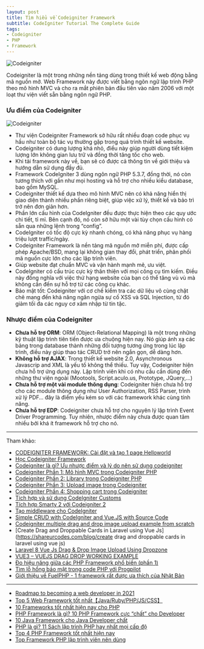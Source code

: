 ```yaml
---
layout: post
title: Tìm hiểu về Codeigniter Framework
subtitle: CodeIgniter Tutorial The Complete Guide
tags:
- Codeigniter
- PHP
- Framework
---
```


![Codeigniter](https://boxxv.github.io/img/2022/CodeIgniter-Framework.jpg "Codeigniter")

Codeigniter là một trong những nền tảng dùng trong thiết kế web động bằng mã nguồn mở. Web Framework này được viết bằng ngôn ngữ lập trình PHP theo mô hình MVC và cho ra mắt phiên bản đầu tiên vào năm 2006 với một loạt thư viện viết sẵn bằng ngôn ngữ PHP.


### Ưu điểm của Codeigniter

![Codeigniter](https://boxxv.github.io/img/2022/Banner-1-New.jpg "Codeigniter")

- Thư viện Codeigniter Framework sở hữu rất nhiều đoạn code phục vụ hầu như toàn bộ tác vụ thường gặp trong quá trình thiết kế website.
- Codeigniter có dung lượng khá nhỏ, điều này giúp người dùng tiết kiệm lượng lớn không gian lưu trữ và đồng thời tăng tốc cho web.
- Khi tải framework này về, bạn sẽ có được cả thông tin về giới thiệu và hướng dẫn sử dụng đầy đủ. 
- Framework CodeIgniter 3 dùng ngôn ngữ PHP 5.3.7, đồng thời, nó còn tương thích với gần như mọi hosting và hỗ trợ cho nhiều kiểu database, bao gồm MySQL.
- Codeigniter thiết kế dựa theo mô hình MVC nên có khả năng hiển thị giao diện thành nhiều phần riêng biệt, giúp việc xử lý, thiết kế và bảo trì trở nên đơn giản hơn.
- Phần lớn cấu hình của CodeIgniter đều được thực hiện theo các quy ước chi tiết, tỉ mỉ. Bên cạnh đó, nó còn sở hữu một vài tùy chọn cấu hình có sẵn qua những lệnh trong “config”.
- CodeIgniter có tốc độ cực kỳ nhanh chóng, có khả năng phục vụ hàng triệu lượt traffic/ngày. 
- Codeigniter Framework là nền tảng mã nguồn mở miễn phí, được cấp phép Apache/BSD, mang lại không gian thay đổi, phát triển, phân phối mã nguồn cực lớn cho các lập trình viên.
- Giúp website đạt chuẩn MVC và vận hành mạnh mẽ, ưu việt. 
- CodeIgniter có cấu trúc cực kỳ thân thiện với mọi công cụ tìm kiếm. Điều này đồng nghĩa với việc thứ hạng website của bạn có thể tăng vù vù mà không cần đến sự hỗ trợ từ các công cụ khác. 
- Bảo mật tốt: Codeigniter với cơ chế kiểm tra các dữ liệu vô cùng chặt chẽ mang đến khả năng ngăn ngừa sự cố XSS và SQL Injection, từ đó giảm tối đa các nguy cơ xâm nhập từ tin tặc.

### Nhược điểm của Codeigniter

- **Chưa hỗ trợ ORM**: ORM (Object-Relational Mapping) là một trong những kỹ thuật lập trình tiên tiến được ưa chuộng hiện nay. Nó giúp ánh xạ các bảng trong database thành những đối tượng tương ứng trong lúc lập trình, điều này giúp thao tác CRUD trở nên ngắn gọn, dễ dàng hơn.
- **Không hỗ trợ AJAX**: Trong thiết kế website 2.0, Asynchronous Javascrip and XML là yếu tố không thể thiếu. Tuy vậy, Codeigniter hiện chưa hỗ trợ ứng dụng này. Lập trình viên khi có nhu cầu cần dùng đến những thư viện ngoài (Mootools, Script.aculo.us, Prototype, JQuery,...)
- **Chưa hỗ trợ một vài module thông dụng**: Codeigniter hiện chưa hỗ trợ cho các module thông dụng như User Authorization, RSS Parser, trình xử lý PDF… đây là điểm yếu kém so với các framework khác cùng tính năng.
- **Chưa hỗ trợ EDP**: Codeigniter chưa hỗ trợ cho nguyên lý lập trình Event Driver Programming. Tuy nhiên, nhược điểm này chưa được quan tâm nhiều bởi khá ít framework hỗ trợ cho nó. 





-----
Tham khảo:

- [CODEIGNITER FRAMEWORK: Cài đặt và tạo 1 page Helloworld](https://viblo.asia/p/codeigniter-framework-cai-dat-va-tao-1-page-helloworld-XogBG262GxnL)
- [Học Codeigniter Framework](https://freetuts.net/hoc-codeigniter)
- [Codeigniter là gì? Ưu nhược điểm và lý do nên sử dụng codeigniter](https://bizfly.vn/techblog/codeigniter-la-gi.html)
- [Codeigniter Phần 1: Mô hình MVC trong Codeigniter PHP](https://viblo.asia/p/codeigniter-framework-phan-1-mo-hinh-mvc-trong-codeigniter-php-MJykjQjqePB)
- [Codeigniter Phần 2: Library trong Codeigniter PHP](https://viblo.asia/p/codeigniter-framework-phan-2-library-trong-codeigniter-php-library-database-va-library-form-validation-DXOkRjOWkdZ)
- [Codeigniter Phần 3: Upload image trong Codeigniter](https://viblo.asia/p/codeigniter-framework-phan-3-upload-image-trong-codeigniter-DbmvmLWxkAg)
- [Codeigniter Phần 4: Shopping cart trong Codeigniter](https://viblo.asia/p/codeigniter-framework-phan-4-shopping-cart-trong-codeigniter-ZjlvaloRkqJ)
- [Tích hợp và sử dụng CodeIgniter Customs](https://viblo.asia/p/tich-hop-va-su-dung-codeigniter-customs-m68Z0NG95kG)
- [Tích hợp Smarty 2 với Codeigniter 2](https://viblo.asia/p/tich-hop-smarty-2-voi-codeigniter-2-bWrZnaJbKxw)
- [Tạo middleware cho CodeIgniter](https://viblo.asia/p/tao-middleware-cho-codeigniter-bJzKmj7PZ9N)
- [Simple CRUD with CodeIgniter and Vue.JS with Source Code](https://www.sourcecodester.com/php/12342/simple-crud-codeigniter-and-vuejs.html)
- [Codeigniter multiple drag and drop image upload example from scratch](https://www.itsolutionstuff.com/post/codeigniter-multiple-drag-and-drop-image-upload-example-from-scratchexample.html)
- [Create Drag and Droppable Cards in Laravel using Vue Js](https://shareurcodes.com/blog/create drag and droppable cards in laravel using vue js)
- [Laravel 8 Vue Js Drag & Drop Image Upload Using Dropzone](https://www.tutsmake.com/laravel-8-vue-js-drag-drop-image-upload-using-dropzone/)
- [VUE3 – VUEJS DRAG DROP WORKING EXAMPLE](https://therichpost.com/vue3-vuejs-drag-drop-working-example/)
- [Đo hiệu năng giữa các PHP Framework phổ biến (phần 1)](https://viblo.asia/p/do-hieu-nang-giua-cac-php-framework-pho-bien-phan-1-aWj53XoeK6m)
- [Tìm lỗ hổng bảo mật trong code PHP với Progpilot](https://viblo.asia/p/tim-lo-hong-bao-mat-trong-code-php-voi-progpilot-Do7543w4lM6)
- [Giới thiệu về FuelPHP - 1 framework rất được ưa thích của Nhật Bản](https://viblo.asia/p/gioi-thieu-ve-fuelphp-1-framework-rat-duoc-ua-thich-cua-nhat-ban-1VgZvXY75Aw)

-----
- [Roadmap to becoming a web developer in 2021](https://github.com/kamranahmedse/developer-roadmap)
- [Top 5 Web Framework tốt nhất【Java/Ruby/PHP/JS/CSS】](https://viblo.asia/p/web-framework-la-gi-top-5-web-framework-tot-nhatjavarubyphpjscss-Qbq5Qg0GZD8)
- [10 Frameworks tốt nhất hiện nay cho PHP](https://topdev.vn/blog/10-frameworks-tot-nhat-hien-nay-cho-php/)
- [PHP Framework là gì? 10 PHP Framework cực “chất” cho Developer](https://itviec.com/blog/framework-php/)
- [10 Java Framework cho Java Developer chất](https://itviec.com/blog/java-framework/)
- [PHP là gì? 11 Sách lập trình PHP hay nhất mọi cấp độ](https://itviec.com/blog/11-sach-hoc-lap-trinh-php/)
- [Top 4 PHP Framework tốt nhất hiện nay](https://funix.edu.vn/chia-se-kien-thuc/top-4-php-framework-tot-nhat/)
- [Top Framework PHP lập trình viên nên dùng](https://t3h.com.vn/tin-tuc/framework-php)